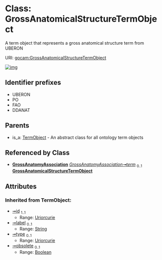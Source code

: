 
# Class: GrossAnatomicalStructureTermObject

A term object that represents a gross anatomical structure term from UBERON

URI: [gocam:GrossAnatomicalStructureTermObject](https://w3id.org/gocam/GrossAnatomicalStructureTermObject)


[![img](https://yuml.me/diagram/nofunky;dir:TB/class/[TermObject],[GrossAnatomyAssociation],[GrossAnatomyAssociation]-%20term%200..1>[GrossAnatomicalStructureTermObject&#124;id(i):uriorcurie;label(i):string%20%3F;type(i):uriorcurie%20%3F;obsolete(i):boolean%20%3F],[TermObject]^-[GrossAnatomicalStructureTermObject])](https://yuml.me/diagram/nofunky;dir:TB/class/[TermObject],[GrossAnatomyAssociation],[GrossAnatomyAssociation]-%20term%200..1>[GrossAnatomicalStructureTermObject&#124;id(i):uriorcurie;label(i):string%20%3F;type(i):uriorcurie%20%3F;obsolete(i):boolean%20%3F],[TermObject]^-[GrossAnatomicalStructureTermObject])

## Identifier prefixes

 * UBERON
 * PO
 * FAO
 * DDANAT

## Parents

 *  is_a: [TermObject](TermObject.md) - An abstract class for all ontology term objects

## Referenced by Class

 *  **[GrossAnatomyAssociation](GrossAnatomyAssociation.md)** *[GrossAnatomyAssociation➞term](GrossAnatomyAssociation_term.md)*  <sub>0..1</sub>  **[GrossAnatomicalStructureTermObject](GrossAnatomicalStructureTermObject.md)**

## Attributes


### Inherited from TermObject:

 * [➞id](object__id.md)  <sub>1..1</sub>
     * Range: [Uriorcurie](types/Uriorcurie.md)
 * [➞label](object__label.md)  <sub>0..1</sub>
     * Range: [String](types/String.md)
 * [➞type](object__type.md)  <sub>0..1</sub>
     * Range: [Uriorcurie](types/Uriorcurie.md)
 * [➞obsolete](object__obsolete.md)  <sub>0..1</sub>
     * Range: [Boolean](types/Boolean.md)
